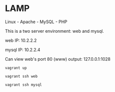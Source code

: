 LAMP
===

Linux - Apache - MySQL - PHP

This is a two server environment: web and mysql.

web IP: 10.2.2.2

mysql IP: 10.2.2.4

Can view web's port 80 (www) output: 127.0.0.1:1028

```vagrant up```

```vagrant ssh web```

```vagrant ssh mysql```
